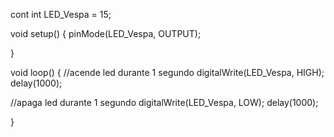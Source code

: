 
cont int LED_Vespa = 15;

void setup() {
 pinMode(LED_Vespa, OUTPUT);

}

void loop() {
  //acende led durante 1 segundo
  digitalWrite(LED_Vespa, HIGH);
  delay(1000);

  //apaga led durante 1 segundo
  digitalWrite(LED_Vespa, LOW);
  delay(1000);
  

}
